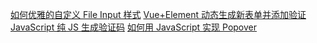 [如何优雅的自定义 File Input 样式](http://www.majiang.life/blog/the-smart-way-of-styling-and-customizing-file-input/)
[Vue+Element 动态生成新表单并添加验证](https://blog.csdn.net/m0_37036014/article/details/84104903)
[JavaScript 纯 JS 生成验证码](https://www.jianshu.com/p/0d2e735dbaaa)
[如何用 JavaScript 实现 Popover](https://scarletsky.github.io/2017/02/18/implement-popover-with-javascript/)
